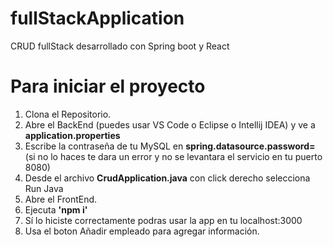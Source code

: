 # fullStackApplication
CRUD fullStack desarrollado con Spring boot y React

<h1> Para iniciar el proyecto </h1>

1. Clona el Repositorio.
2. Abre el BackEnd (puedes usar VS Code o Eclipse o Intellij IDEA) y ve a <b>application.properties</b>
3. Escribe la contraseña de tu MySQL en <b>spring.datasource.password=</b> 
(si no lo haces te dara un error y no se levantara el servicio en tu puerto 8080)
4. Desde el archivo <b>CrudApplication.java</b> con click derecho selecciona Run Java
3. Abre el FrontEnd.
4. Ejecuta <b>'npm i'</b>
5. Sí lo hiciste correctamente podras usar la app en tu localhost:3000
6. Usa el boton Añadir empleado para agregar información.
